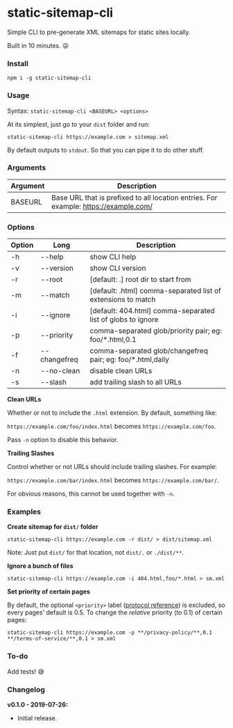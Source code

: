 # static-sitemap-cli

Simple CLI to pre-generate XML sitemaps for static sites locally.

Built in 10 minutes. :stuck_out_tongue_winking_eye:


### Install

```
npm i -g static-sitemap-cli
```


### Usage

Syntax: `static-sitemap-cli <BASEURL> <options>`

At its simplest, just go to your `dist` folder and run:

```
static-sitemap-cli https://example.com > sitemap.xml
```

By default outputs to `stdout`. So that you can pipe it to do other stuff.


### Arguments

| Argument | Description |
|----------|-------------|
| BASEURL  | Base URL that is prefixed to all location entries. For example: https://example.com/ |


### Options

| Option | Long         | Description                                                     |
|--------|--------------|-----------------------------------------------------------------|
| -h     | --help       | show CLI help                                                   |
| -v     | --version    | show CLI version                                                |
| -r     | --root       | [default: .] root dir to start from                             |
| -m     | --match      | [default: .html] comma-separated list of extensions to match    |
| -i     | --ignore     | [default: 404.html] comma-separated list of globs to ignore     |
| -p     | --priority   | comma-separated glob/priority pair; eg: foo/*.html,0.1          |
| -f     | --changefreq | comma-separated glob/changefreq pair; eg: foo/*.html,daily      |
| -n     | --no-clean   | disable clean URLs                                              |
| -s     | --slash      | add trailing slash to all URLs                                  |

**Clean URLs**

Whether or not to include the `.html` extension. By default, something like:

`https://example.com/foo/index.html` becomes `https://example.com/foo`.

Pass `-n` option to disable this behavior.

**Trailing Slashes**

Control whether or not URLs should include trailing slashes. For example:

`https://example.com/bar/index.html` becomes `https://example.com/bar/`.

For obvious reasons, this cannot be used together with `-n`.


### Examples

**Create sitemap for `dist/` folder**

```
static-sitemap-cli https://example.com -r dist/ > dist/sitemap.xml
```

Note: Just put `dist/` for that location, not `dist/.` or `./dist/**`.

**Ignore a bunch of files**

```
static-sitemap-cli https://example.com -i 404.html,foo/*.html > sm.xml
```

**Set priority of certain pages**

By default, the optional `<priority>` label ([protocol reference](https://www.sitemaps.org/protocol.html)) is excluded,
so every pages' default is 0.5. To change the *relative* priority (to 0.1) of certain pages:

```
static-sitemap-cli https://example.com -p **/privacy-policy/**,0.1 **/terms-of-service/**,0.1 > sm.xml
```


### To-do

Add tests! :sweat_smile:


### Changelog

**v0.1.0 - 2019-07-26:**
* Initial release.



